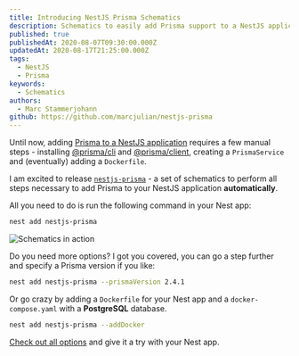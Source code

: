 ```yaml
---
title: Introducing NestJS Prisma Schematics
description: Schematics to easily add Prisma support to a NestJS application 
published: true
publishedAt: 2020-08-07T09:30:00.000Z
updatedAt: 2020-08-17T21:25:00.000Z
tags:
  - NestJS
  - Prisma
keywords:
  - Schematics
authors:
  - Marc Stammerjohann
github: https://github.com/marcjulian/nestjs-prisma
---
```


Until now, adding [Prisma to a NestJS application](https://blog.dev.mn/blog/how-to-connect-nestjs-with-prisma) requires a few manual steps - installing [@prisma/cli](https://www.prisma.io/docs/reference/tools-and-interfaces/prisma-cli/command-reference) and [@prisma/client](https://github.com/prisma/prisma-client-js), creating a `PrismaService` and (eventually) adding a `Dockerfile`.

I am excited to release [`nestjs-prisma`](https://github.com/marcjulian/nestjs-prisma) - a set of schematics to perform all steps necessary to add Prisma to your NestJS application **automatically**.

All you need to do is run the following command in your Nest app:

```bash
nest add nestjs-prisma
```

![Schematics in action](assets/img/blog/nestjs-prisma-schematics/schematics-in-action.gif)

Do you need more options? I got you covered, you can go a step further and specify a Prisma version if you like:

```bash
nest add nestjs-prisma --prismaVersion 2.4.1
```

Or go crazy by adding a `Dockerfile` for your Nest app and a `docker-compose.yaml` with a **PostgreSQL** database.

```bash
nest add nestjs-prisma --addDocker
```

[Check out all options](https://github.com/marcjulian/nestjs-prisma#additional-options) and give it a try with your Nest app.
